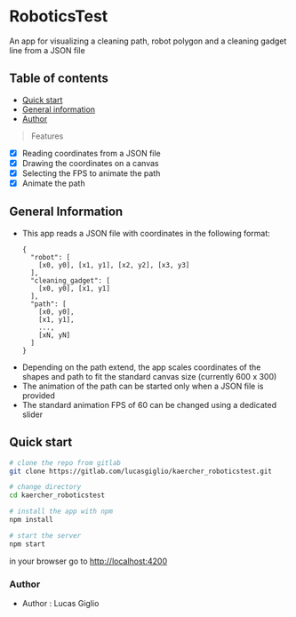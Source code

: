 # RoboticsTest

An app for visualizing a cleaning path, robot polygon and a cleaning gadget line from a JSON file


## Table of contents

- [Quick start](#quick-start)
- [General information](#general-information)
- [Author](#author)

> Features
- [x] Reading coordinates from a JSON file
- [x] Drawing the coordinates on a canvas
- [x] Selecting the FPS to animate the path
- [x] Animate the path

## General Information

- This app reads a JSON file with coordinates in the following format:
  ```
  {
    "robot": [
      [x0, y0], [x1, y1], [x2, y2], [x3, y3]
    ],
    "cleaning_gadget": [
      [x0, y0], [x1, y1]
    ],
    "path": [
      [x0, y0],
      [x1, y1],
      ...,
      [xN, yN]
    ]
  }
  ```
- Depending on the path extend, the app scales coordinates of the shapes and path to fit the standard canvas size (currently 600 x 300)
- The animation of the path can be started only when a JSON file is provided
- The standard animation FPS of 60 can be changed using a dedicated slider

## Quick start

```bash
# clone the repo from gitlab
git clone https://gitlab.com/lucasgiglio/kaercher_roboticstest.git

# change directory
cd kaercher_roboticstest

# install the app with npm
npm install

# start the server
npm start

```
in your browser go to [http://localhost:4200](http://localhost:4200) 

### Author
* Author  : Lucas Giglio
